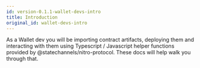 ```yaml
---
id: version-0.1.1-wallet-devs-intro
title: Introduction
original_id: wallet-devs-intro
---
```


As a Wallet dev you will be importing contract artifacts, deploying them and interacting with them using Typescript / Javascript helper functions provided by @statechannels/nitro-protocol. These docs will help walk you through that.
